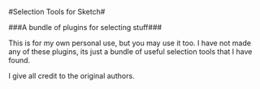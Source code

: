 
#Selection Tools for Sketch#

###A bundle of plugins for selecting stuff###


This is for my own personal use, but you may use it too. I have not made any of these plugins, its just a bundle of useful selection tools that I have found.

I give all credit to the original authors.
